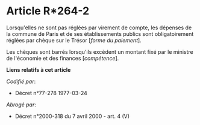 # Article R*264-2

Lorsqu'elles ne sont pas réglées par virement de compte, les dépenses de la commune de Paris et de ses établissements publics
sont obligatoirement réglées par chèque sur le Trésor [*forme du paiement*].

Les chèques sont barrés lorsqu'ils excèdent un montant fixé par le ministre de l'économie et des finances [*compétence*].

**Liens relatifs à cet article**

_Codifié par_:

  - Décret n°77-278 1977-03-24

_Abrogé par_:

  - Décret n°2000-318 du 7 avril 2000 - art. 4 (V)

